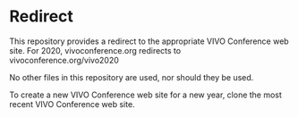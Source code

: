 # Redirect

This repository provides a redirect to the appropriate VIVO Conference web site. For 2020, vivoconference.org redirects to vivoconference.org/vivo2020

No other files in this repository are used, nor should they be used.

To create a new VIVO Conference web site for a new year, clone the most recent VIVO Conference web site.

